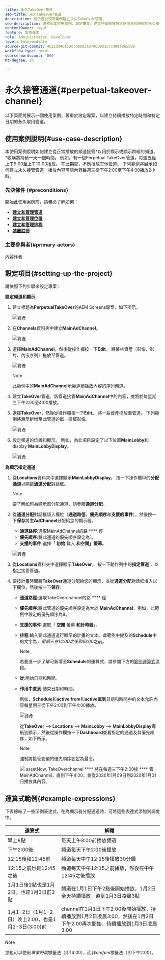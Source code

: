 ```yaml
---
title: 永久TakeOver管道
seo-title: 永久TakeOver管道
description: 請依照此使用案例建立永久TakeOver管道。
seo-description: 請依照本使用案例，設定專案，建立持續播放特定時間日和時間的永久接管管道。
contentOwner: jsyal
feature: 製作畫面
role: Administrator, Developer
level: Intermediate
source-git-commit: 4611dd40153ccd09d3a0796093157cd09a8e5b80
workflow-type: tm+mt
source-wordcount: '860'
ht-degree: 1%

---
```



# 永久接管通道{#perpetual-takeover-channel}

以下頁面將展示一個使用案例，著重於設定專案，以建立持續播放特定時間和特定日期的永久取用管道。

## 使用案例說明{#use-case-description}

本使用案例說明如何建立從正常播放的頻道接管&#x200B;*以用於顯示或顯示群組的頻道。*收購將持續一天一個時間。
例如，有一個Perpetual TakeOver管道，每週五從上午9:00至上午10:00播放。 在此期間，不應播放其他管道。 下列範例將展示如何建立永久接管管道，播放內容可讓內容每週三從下午2:00至下午4:00播放2小時。

### 先決條件 {#preconditions}

開始此使用案例前，請務必了解如何：

* **[建立和管理管道](managing-channels.md)**
* **[建立和管理位置](managing-locations.md)**
* **[建立和管理排程](managing-schedules.md)**
* **[裝置註冊](device-registration.md)**

### 主要參與者{#primary-actors}

內容作者

## 設定項目{#setting-up-the-project}

請依照下列步驟來設定專案：

**設定頻道和顯示**

1. 建立標題為&#x200B;**PerpetualTakeOver**&#x200B;的AEM Screens專案，如下所示。

   ![資產](assets/p_usecase1.png)

1. 在&#x200B;**Channels**&#x200B;資料夾中建立&#x200B;**MainAdChannel**。

   ![資產](assets/p_usecase2.png)

1. 選擇&#x200B;**MainAdChannel**，然後從操作欄按一下&#x200B;**Edit**。 將某些資產（影像、影片、內嵌序列）拖放至管道。

   ![資產](assets/p_usecase3.png)


   >[!NOTE]
   >此範例中的&#x200B;**MainAdChannel**&#x200B;示範連續播放內容的序列頻道。

1. 建立&#x200B;**TakeOver**&#x200B;管道，該管道接管&#x200B;**MainAdChannel**&#x200B;中的內容，並將於每星期三下午2:00至4:00播放。

1. 選擇&#x200B;**TakeOver**，然後從操作欄按一下&#x200B;**Edit**。 將一些資產拖放至管道。 下列範例將展示新增至此管道的單一區域影像。

   ![資產](assets/p_usecase4.png)

1. 設定頻道的位置和顯示。 例如，為此項目設定了以下位置&#x200B;**MainLobby**&#x200B;和display **MainLobbyDisplay**。

   ![資產](assets/p_usecase5.png)

**為顯示指定通道**

1. 從&#x200B;**Locations**&#x200B;資料夾中選擇顯示&#x200B;**MainLobbyDisplay**。 按一下操作欄中的&#x200B;**分配通道**&#x200B;以開啟&#x200B;**通道分配**&#x200B;對話框。

   >[!NOTE]
   >要了解如何為顯示器分配通道，請參閱&#x200B;**[通道分配](channel-assignment.md)**。

1. 從&#x200B;**通道分配**&#x200B;對話框填入欄位（**通道路徑**、**優先順序**&#x200B;和&#x200B;**支援的事件**），然後按一下&#x200B;**保存**&#x200B;將&#x200B;**主AdChannel**&#x200B;分配給您的顯示器。

   * **通道路徑**:選取MainAdChannel的路 **** 徑
   * **優先順序**:將此通道的優先順序設定為1。
   * **支援的事件**:選擇「 **初始** 載入 **和空閒」螢幕**。

   ![資產](assets/p_usecase6.png)

1. 從&#x200B;**Locations**&#x200B;資料夾中選擇顯示&#x200B;**TakeOver**。 按一下動作列中的&#x200B;**指定管道** ，以指定接管管道。

1. 要按計畫時間將&#x200B;**TakeOver**&#x200B;通道分配給您的顯示，並從&#x200B;**通道分配**&#x200B;對話框填入以下欄位，然後按一下&#x200B;**保存**:

   * **通道路徑**:選取TakeOverchannel的路 **** 徑
   * **優先順序**:將此管道的優先順序設定為大於 **MainAdChannel**。例如，此範例中設定的優先順序為8。
   * **支援的事件**:選取「 **空閒** 螢幕 **和計時器**」。
   * **排程**:輸入要此通道運行顯示的計畫的文本。此範例中提及的&#x200B;**Schedule**&#x200B;中的文字為&#x200B;*，星期三在14:00之後和16:00*&#x200B;之前。

      >[!NOTE]
      >若要進一步了解可新增至&#x200B;**Schedule**&#x200B;的運算式，請參閱下方的[範例運算式](#example-expressions)區段。
   * **從**:開始日期和時間。
   * **作用中直到**:結束日期和時間。

      例如，**Schedule**&#x200B;和&#x200B;**active from**&#x200B;和&#x200B;**active直到**&#x200B;日期和時間中的文本允許內容每星期三從下午2:00到下午4:00播放。


      ![資產](assets/p_usecase7.png)

      從&#x200B;**TakeOver** —> **Locations** —> **MainLobby** —> **MainLobbyDisplay**&#x200B;導航到顯示，然後從操作欄按一下&#x200B;**Dashboard**&#x200B;查看指定的通道及其優先順序，如下所示。

      >[!NOTE]
      >強制將接管管道的優先順序設定為最高。

      ![](assets/p_usecase8.png)
assetNow, TakeOverchannel **** 將在每週三下午2:00接 **** 管MainAdChannel，直到下午4:00，並從2020年1月09日到2020年1月31日播放其內容。

## 運算式範例{#example-expressions}

下表總結了一些示例表達式，在為顯示器分配通道時，可將這些表達式添加到調度中。

| **運算式** | **解釋** |
|---|---|
| 早上8點 | 每天上午8:00前播放頻道 |
| 下午2:00後 | 頻道每天下午2:00後播放 |
| 12:15後和12:45前 | 頻道每天中午12:15後播放30分鐘 |
| 12:15之前也是12:45之後 | 頻道每天中午12:15之前播放，然後在中午12:45之後播放 |
| 1月1日後2點也是1月2日，也是1月3日前3點 | 頻道在1月1日下午2點後開始播放，1月2日全天持續播放，直到1月3日凌晨3點 |
| 1月1-2日（1月1-2日）晚上2:00，也是1月2-3日(3:00)前 | channel在1月1日下午2:00後開始播放，持續播放到1月2日凌晨3:00，然後在1月2日下午2:00再次開始，持續播放到1月3日凌晨3:00 |

>[!NOTE]
>
>您也可以使用&#x200B;_軍事時間_&#x200B;標籤法（即14:00），而非&#x200B;*am/pm*&#x200B;標籤法（即下午2:00）。
